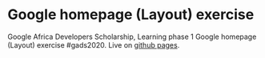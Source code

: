 # Google homepage (Layout) exercise
Google Africa Developers Scholarship, Learning phase 1 Google homepage (Layout) exercise #gads2020. Live on [github pages](https://ifycode.github.io/GooglePageClone/).
